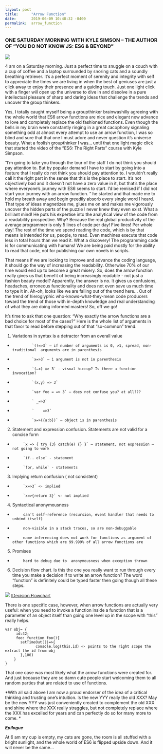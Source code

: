 ```yaml
---
layout: post
title:      "Arrow Function"
date:       2019-06-09 10:48:32 -0400
permalink:  arrow_function
---
```


### ONE SATURDAY MORNING WITH KYLE SIMSON – THE AUTHOR OF “YOU DO NOT KNOW JS: ES6 & BEYOND”

![](https://live.staticflickr.com/65535/48030459728_ca0428e9bf_z.jpg)

4 am on a Saturday morning. Just a perfect time to snuggle on a couch with a cup of coffee and a laptop surrounded by snoring cats and a soundly breathing retriever. It’s a perfect moment of serenity and integrity with self to appreciate the times we are living in when the best of geniuses are just a click away to enjoy their presence and a guiding touch. Just one light click with a finger will open up the universe to dive in and dissolve in a pure intellectual pleasure of sharp and daring ideas that challenge the trends and uncover the group thinkers. 

Yes, I totally caught myself being a groupthinker brainwashilly agreeing with the whole world that ES6 arrow functions are nice and elegant new advance to love and completely replace the old fashioned functions.  Even though the bells in my brain were constantly ringing in a great cacophony signaling something odd at almost every attempt to use an arrow function, I was so blind and sure that that one I must adore and never question it’s universe beauty. What a foolish groupthinker I was… until that one light magic click that started the video of the “ES6: The Right Parts” course with Kyle Simpson.

“I’m going to take you through the tour of the staff I do not think you should pay attention to. But by popular demand I have to start by going into a feature that I really do not think you should pay attention to. I wouldn’t really call it the right part in the sense that this is the place to start. It’s not objectively bad and it doesn’t not have a zero value in it, but that’s the place where everyone’s journey with ES6 seems to start. I’d be remised if I did not start your journey with an arrow function. ” he started and that made me to hold my breath away and begin greedily absorb every single word I heard. That type of ideas magnetizes me, glues me on  and makes me vigorously uncover the hidden parts of the puzzle I never knew they even exist. What a brilliant mind! He puts his expertise into the analytical view of the code from a readability prospective. Why? Because the real global productivity of the average programmer is only 5 lines of code per day! Five lines! Per whole day! The rest of the time we spend reading the code, which is by that means is intended for us, people, to read. Even machines execute that code less in total hours than we read it. What a discovery! The programming code is for communicating with humans! We are being paid mostly for the ability to read that code, not for publishing our own novels in scripts.  

That means if we are looking to improve and advance the coding language, it should go the way of increasing the readability. Otherwise 70% of our time would end up to become a great misery. So,  does the arrow function really gives us that benefit of being increasingly  readable  - not just a fashion beauty model? Apparently, the answer is no. It gives us confusions, headaches, erroneous functionality and does not even save us much time to type it in.  Ah-oh, looks like we are falling out of the trend here… Out of the trend of hieroglyphic who-knows-what-they-mean code producers toward the trend of those with in-depth knowledge and real understanding of what they are doing informed masters! So, off we go!

It’s time to ask that one question: “Why exactly the arrow functions are a bad choice for most of the cases?” Here is the whole list of arguments in that favor to read before stepping out of that “so-common” trend. 



1. Variations in syntax is a detractor from an overall value
*              `()=>3` – if number of arguments is 0, >1, spread, non-traditional  arguments are in parenthesis                  
*              `x=>3` – 1 argument is not in parenthesis
*              `(…x) => 3` – visual hiccup? Is there a function invocation?
*              `(x,y) => 3`
*              `var foo = => 3` – does not confuse you? at all??? 
*              ` _=>3`
*              ` 	=>3`
*              `x=>({a:b})` – object is in parenthesis
         
2. Statement and expression confusion. Statements are not valid for a concise form
*          `x => { try {3} catch(e) {} }` – statement, not expression – not going to work
*          `if.. else` - statement
*          `for, while` - statements 
3.	Implying return confusion ( not consistent)
*          `x=>3` <- implied
*          `x=>{return 3}` <- not implied
4.	Syntactical anonymousness
*          can’t self-reference (recursion, event handler that needs to unbind itself)
*          non-visible in a stack traces, so are non-debuggable
*          name inferencing does not work for functions as argument of other functions which are 99.999% of all arrow functions are  
5.	Promises 
*          hard to debug due to  anonymousness when exception thrown
6.	Decision flow chart. Is this the one you really want to run through every time you make a decision if to write an arrow function? The word “function” is definitely could be typed faster then going though all these steps.

 ![](https://live.staticflickr.com/65535/48030533587_f5e27bf8a1_z.jpg)
 [lDecision Flowchart](https://likeahouseafire.com/2017/02/20/how-pronounce-fat-arrow/)


There is one specific case, however, when arrow functions are actually very useful: when you need to invoke a function inside a function that is a parameter of an object itself than going one level up in the scope with “this” really helps.

```
var obj= {
     id:42;
     foo: function foo(){
	   setTimeOut(()=>{
              console.log(this.id) <- points to the right scope the extract the id from obj
       },100)
    }
}
```
That one case was most likely what the arrow functions were created for. And just because they are so damn cute people start welcoming them to all random parties that are related to use of functions.

*With all said above I am now a proud endorser of the idea of a critical thinking and trusting one’s intuition. Is the new YYY really the old XXX? May be the new YYY was just conveniently created to complement the old XXX and shine where the XXX really straggles, but not completely replace where the XXX has excelled for years and can perfectly do so for many more to come. *


***Epilogue***

 At 6 am my cup is empty, my cats are gone, the room is all stuffed with a bright sunlight, and the whole world of ES6 is flipped upside down. And it will never be the same…   


